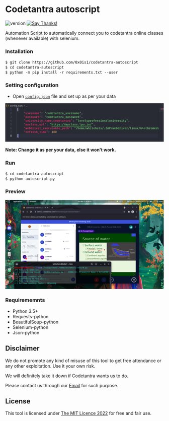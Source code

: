 # Codetantra autoscript

![version](https://img.shields.io/badge/version-1.0-green)
[![Say Thanks!](https://img.shields.io/badge/Say%20Thanks-!-1EAEDB.svg)](https://saythanks.io/to/0x0is1)

Automation Script to automatically connect you to codetantra online classes (whenever available) with selenium.

### Installation

```
$ git clone https://github.com/0x0is1/codetantra-autoscript
$ cd codetantra-autoscript
$ python -m pip install -r requirements.txt --user
```
### Setting configuration
* Open [`config.json`](./config.json) file and set up as per your data

![preview-1](./previews/preview-1.png)

**Note: Change it as per your data, else it won't work.**

### Run

```
$ cd codetantra-autoscript
$ python autoscript.py
```

### Preview

![preview-2](./previews/preview-2.png)

### Requirememnts

* Python 3.5+
* Requests-python
* BeautifulSoup-python
* Selenium-python
* Json-python

## Disclaimer

We do not promote any kind of misuse of this tool to get free attendance or any other exploitation. Use it your own risk.

We will definitely take it down if Codetantra wants us to do.

Please contact us through our [Email](mailto:0x0is1@protonmail.com) for such purpose.
## License

This tool is licensed under [The MIT Licence 2022](./LICENSE.md) for free and fair use.
